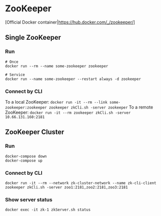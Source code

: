 # ZooKeeper

[Official Docker container|https://hub.docker.com/_/zookeeper/]

## Single ZooKeeper
### Run
```
# Once
docker run --rm --name some-zookeeper zookeeper

# Service
docker run --name some-zookeeper --restart always -d zookeeper
```
### Connect by CLI
To a local ZooKeeper:
`docker run -it --rm --link some-zookeeper:zookeeper zookeeper zkCli.sh -server zookeeper`
To a remote ZooKeeper:
`docker run -it --rm zookeeper zkCli.sh -server 10.66.131.160:2181`


## ZooKeeper Cluster
### Run
```
docker-compose down
docker-compose up
```
### Connect by CLI
`docker run -it --rm --network zk-cluster-network --name zk-cli-client zookeeper zkCli.sh -server zoo1:2181,zoo2:2181,zoo3:2181`
### Show server status
`docker exec -it zk-1 zkServer.sh status`
